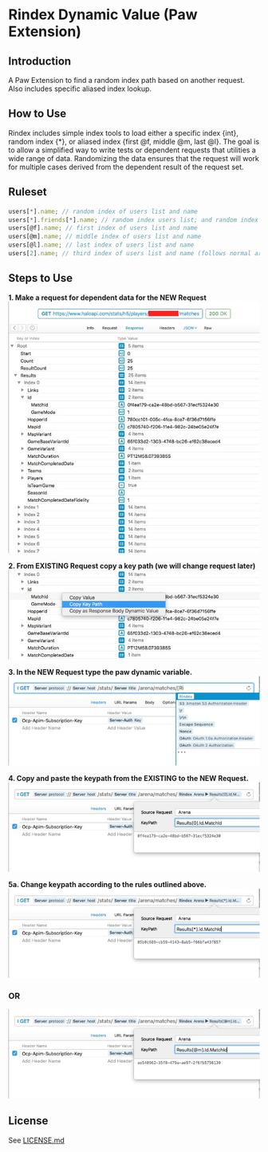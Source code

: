 # Rindex Dynamic Value (Paw Extension)


## Introduction 
A Paw Extension to find a random index path based on another request. Also includes specific aliased index lookup.

## How to Use

Rindex includes simple index tools to load either a specific index {int}, random index {*}, or aliased index
{first @f, middle @m, last @l}. The goal is to allow a simplified way to write tests or dependent requests that
utilities a wide range of data. Randomizing the data ensures that the request will work for multiple cases derived
from the dependent result of the request set.

## Ruleset

```javascript
users[*].name; // random index of users list and name
users[*].friends[*].name; // random index users list; and random index of that user friends list and name
users[@f].name; // first index of users list and name
users[@m].name; // middle index of users list and name
users[@l].name; // last index of users list and name
users[2].name; // third index of users list and name (follows normal array access)
```

## Steps to Use

**1. Make a request for dependent data for the NEW Request**
![](/images/step1_rindex.jpg?raw=true "Step 1")

**2. From EXISTING Request copy a key path (we will change request later)**
![](/images/step2_rindex.jpg?raw=true "Step 2")

**3. In the NEW Request type the paw dynamic variable.**
![](/images/step3_rindex.jpg?raw=true "Step 3")

**4. Copy and paste the keypath from the EXISTING to the NEW Request.**
![](/images/step4_rindex.jpg?raw=true "Step 4")

**5a. Change keypath according to the rules outlined above.**
![](/images/step5_rindex.jpg?raw=true "Step 5")

### OR

![](/images/step5_alternate_rindex.jpg?raw=true "Step 5 Alternate")

## License

See [LICENSE.md](/LICENSE.md)